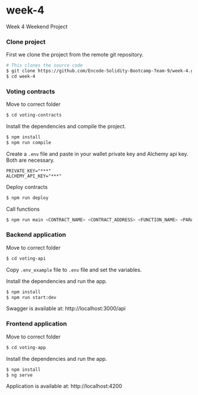 # week-4
Week 4 Weekend Project

### Clone project

First we clone the project from the remote git repository.
```bash
# This clones the source code
$ git clone https://github.com/Encode-Solidity-Bootcamp-Team-9/week-4.git
$ cd week-4
```

### Voting contracts

Move to correct folder
```bash
$ cd voting-contracts
```

Install the dependencies and compile the project.
```bash
$ npm install
$ npm run compile
```

Create a `.env` file and paste in your wallet private key and Alchemy api key. Both are necessary.
```
PRIVATE_KEY="***"
ALCHEMY_API_KEY="***"
```

Deploy contracts
```bash
$ npm run deploy
```

Call functions
```bash
$ npm run main <CONTRACT_NAME> <CONTRACT_ADDRESS> <FUNCTION_NAME> <PARAMS...>
```

### Backend application

Move to correct folder
```bash
$ cd voting-api
```

Copy `.env_example` file to `.env` file and set the variables.

Install the dependencies and run the app.
```bash
$ npm install
$ npm run start:dev
```

Swagger is available at: http://localhost:3000/api

### Frontend application

Move to correct folder
```bash
$ cd voting-app
```

Install the dependencies and run the app.
```bash
$ npm install
$ ng serve
```

Application is available at: http://localhost:4200
